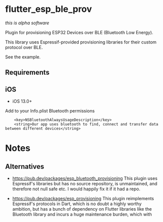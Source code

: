 
# flutter_esp_ble_prov

*this is alpha software*

Plugin for provisioning ESP32 Devices over BLE (Bluetooth Low Energy).

This library uses Espressif-provided provisioning libraries for their custom
protocol over BLE.

See the example.

## Requirements

## iOS
 - iOS 13.0+

Add to your Info.plist Bluetooth permissions
```
    <key>NSBluetoothAlwaysUsageDescription</key>
    <string>Our app uses bluetooth to find, connect and transfer data between different devices</string>
```

# Notes

## Alternatives

*  https://pub.dev/packages/esp_bluetooth_provisioning This plugin uses
   Espressif's libraries but has no source repository, is unmaintained,
   and therefore not null safe etc. I would happily fix it if it had a
   repo.

*  https://pub.dev/packages/esp_provisioning This plugin reimplements
   Espressif's protocols in Dart, which is no doubt a highly worthy
   ambition, but has a bunch of dependency on Flutter libraries like the
   Bluetooth library and incurs a huge maintenance burden, which with 
   

